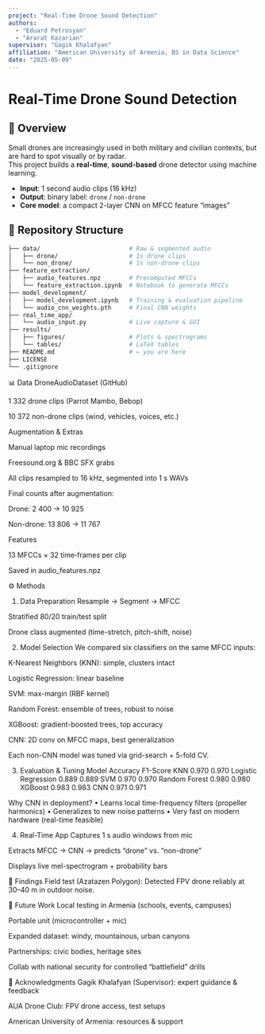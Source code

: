 ```yaml
---
project: "Real-Time Drone Sound Detection"
authors:
  - "Eduard Petrosyan"
  - "Ararat Kazarian"
supervisor: "Gagik Khalafyan"
affiliation: "American University of Armenia, BS in Data Science"
date: "2025-05-09"
---
```


# Real-Time Drone Sound Detection

## 📖 Overview
Small drones are increasingly used in both military and civilian contexts, but are hard to spot visually or by radar.  
This project builds a **real-time**, **sound-based** drone detector using machine learning.

- **Input**: 1 second audio clips (16 kHz)  
- **Output**: binary label: `drone` / `non-drone`  
- **Core model**: a compact 2-layer CNN on MFCC feature “images”  

## 📂 Repository Structure
```bash
├── data/                         # Raw & segmented audio
│   ├── drone/                    # 1s drone clips
│   └── non_drone/                # 1s non-drone clips
├── feature_extraction/           
│   ├── audio_features.npz        # Precomputed MFCCs
│   └── feature_extraction.ipynb  # Notebook to generate MFCCs
├── model_development/
│   ├── model_development.ipynb   # Training & evaluation pipeline
│   └── audio_cnn_weights.pth     # Final CNN weights
├── real_time_app/
│   └── audio_input.py            # Live capture & GUI
├── results/
│   ├── figures/                  # Plots & spectrograms
│   └── tables/                   # LaTeX tables
├── README.md                     # ← you are here
├── LICENSE
└── .gitignore
```

📊 Data
DroneAudioDataset (GitHub)

1 332 drone clips (Parrot Mambo, Bebop)

10 372 non-drone clips (wind, vehicles, voices, etc.)

Augmentation & Extras

Manual laptop mic recordings

Freesound.org & BBC SFX grabs

All clips resampled to 16 kHz, segmented into 1 s WAVs

Final counts after augmentation:

Drone: 2 400 → 10 925

Non-drone: 13 806 → 11 767

Features

13 MFCCs × 32 time‐frames per clip

Saved in audio_features.npz

⚙️ Methods
1. Data Preparation
Resample → Segment → MFCC

Stratified 80/20 train/test split

Drone class augmented (time-stretch, pitch-shift, noise)

2. Model Selection
We compared six classifiers on the same MFCC inputs:

K-Nearest Neighbors (KNN): simple, clusters intact

Logistic Regression: linear baseline

SVM: max-margin (RBF kernel)

Random Forest: ensemble of trees, robust to noise

XGBoost: gradient-boosted trees, top accuracy

CNN: 2D conv on MFCC maps, best generalization

Each non-CNN model was tuned via grid-search + 5-fold CV.

3. Evaluation & Tuning
Model	Accuracy	F1-Score
KNN	0.970	0.970
Logistic Regression	0.889	0.889
SVM	0.970	0.970
Random Forest	0.980	0.980
XGBoost	0.983	0.983
CNN	0.971	0.971

Why CNN in deployment?
• Learns local time-frequency filters (propeller harmonics)
• Generalizes to new noise patterns
• Very fast on modern hardware (real-time feasible)

4. Real-Time App
Captures 1 s audio windows from mic

Extracts MFCC → CNN → predicts “drone” vs. “non-drone”

Displays live mel-spectrogram + probability bars


🔎 Findings
Field test (Azatazen Polygon):
Detected FPV drone reliably at 30–40 m in outdoor noise.

🚀 Future Work
Local testing in Armenia (schools, events, campuses)

Portable unit (microcontroller + mic)

Expanded dataset: windy, mountainous, urban canyons

Partnerships: civic bodies, heritage sites

Collab with national security for controlled “battlefield” drills

🙏 Acknowledgments
Gagik Khalafyan (Supervisor): expert guidance & feedback

AUA Drone Club: FPV drone access, test setups

American University of Armenia: resources & support


